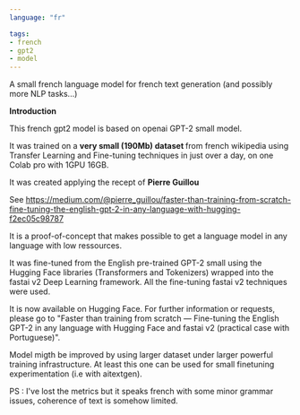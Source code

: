 ```yaml
---
language: "fr"

tags:
- french
- gpt2
- model
---
```


A small french language model for french text generation (and possibly more NLP tasks...)

**Introduction**

This french gpt2 model is based on openai GPT-2 small model.

It was trained on a <b>very small (190Mb) dataset </b> from french wikipedia using Transfer Learning and Fine-tuning techniques in just over a day, on one Colab pro with 1GPU 16GB.

It was created applying the recept of <b>Pierre Guillou</b>

See https://medium.com/@pierre_guillou/faster-than-training-from-scratch-fine-tuning-the-english-gpt-2-in-any-language-with-hugging-f2ec05c98787

It is a proof-of-concept that makes possible to get a language model in any language with low ressources.

It was fine-tuned from the English pre-trained GPT-2 small using the Hugging Face libraries (Transformers and Tokenizers) wrapped into the fastai v2 Deep Learning framework. All the fine-tuning fastai v2 techniques were used.

It is now available on Hugging Face. For further information or requests, please go to "Faster than training from scratch — Fine-tuning the English GPT-2 in any language with Hugging Face and fastai v2 (practical case with Portuguese)".

Model migth be improved by using larger dataset under larger powerful training infrastructure. At least this one can be used for small finetuning experimentation (i.e with aitextgen).

PS : I've lost the metrics but it speaks french with some minor grammar issues, coherence of text is somehow limited.   